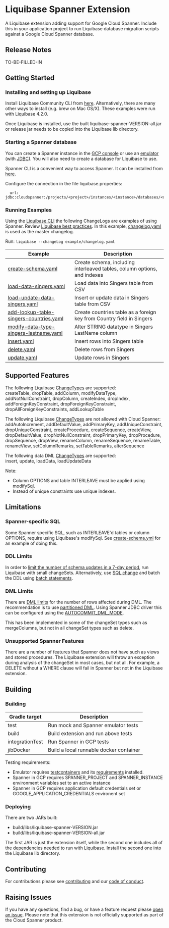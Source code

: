 
# Liquibase Spanner Extension

A Liquibase extension adding support for Google Cloud Spanner. Include this in your
application project to run Liquibase database migration scripts against a Google
Cloud Spanner database.

## Release Notes

TO-BE-FILLED-IN

## Getting Started

### Installing and setting up Liquibase

Install Liquibase Community CLI from [here](https://www.liquibase.org/). Alternatively, there are many other ways to install (e.g. brew on Mac OS/X).
These examples were run with Liquibase 4.2.0.

Once Liquibase is installed, use the built liquibase-spanner-VERSION-all.jar or release jar needs to be copied into the Liquibase lib directory.

### Starting a Spanner database

You can create a Spanner instance in the [GCP console](https://console.cloud.google.com/spanner/instances/new)
or use an [emulator](https://cloud.google.com/spanner/docs/emulator) (with [JDBC](https://cloud.google.com/spanner/docs/use-oss-jdbc)).
You will also need to create a database for Liquibase to use.

Spanner CLI is a convenient way to access Spanner. It can be installed from [here](https://github.com/cloudspannerecosystem/spanner-cli#install).

Configure the connection in the file liquibase.properties:
```
  url: jdbc:cloudspanner:/projects/<project>/instances/<instance>/databases/<database>
```

### Running Examples

Using the [Liquibase CLI](https://docs.liquibase.com/tools-integrations/cli/home.html) the following ChangeLogs are examples of using Spanner.
Review [Liquibase best practices](https://www.liquibase.org/get-started/best-practices). In this example, [changelog.yaml](example/changelog.yaml)
is used as the master changelog.

Run:
```liquibase --changeLog example/changelog.yaml```

| Example                                                                                    | Description                                                               |
|--------------------------------------------------------------------------------------------|---------------------------------------------------------------------------|
| [create-schema.yaml](example/create-schema.yaml)                                           | Create schema, including interleaved tables, column options, and indexes  |
| [load-data-singers.yaml](example/load-data-singers.yaml)                                   | Load data into Singers table from CSV                                     | 
| [load-update-data-singers.yaml](example/load-update-data-singers.yaml)                     | Insert or update data in Singers table from CSV                           |
| [add-lookup-table-singers-countries.yaml](example/add-lookup-table-singers-countries.yaml) | Create countries table as a foreign key from Country field in Singers     |
| [modify-data-type-singers-lastname.yaml](example/modify-data-type-singers-lastname.yaml)   | Alter STRING datatype in Singers LastName column                          |
| [insert.yaml](example/insert.yaml)                                                         | Insert rows into Singers table                                            |
| [delete.yaml](example/delete.yaml)                                                         | Delete rows from Singers                                                  |
| [update.yaml](example/update.yaml)                                                         | Update rows in Singers                                                    |

## Supported Features

The following Liquibase [ChangeTypes](https://docs.liquibase.com/change-types/home.html) are supported:<br/>
createTable, dropTable, addColumn, modifyDataType, addNotNullConstraint, dropColumn, createIndex, dropIndex, addForeignKeyConstraint, dropForeignKeyConstraint, dropAllForeignKeyConstraints, addLookupTable

The following Liquibase [ChangeTypes](https://docs.liquibase.com/change-types/home.html) are not allowed with Cloud Spanner:<br/>
addAutoIncrement, addDefaultValue, addPrimaryKey, addUniqueConstraint, dropUniqueConstraint, createProcedure, createSequence, createView, dropDefaultValue, dropNotNullConstraint, dropPrimaryKey, dropProcedure, dropSequence, dropView, renameColumn, renameSequence, renameTable, renameView, setColumnRemarks, setTableRemarks, alterSequence

The following data DML [ChangeTypes](https://docs.liquibase.com/change-types/home.html) are supported:<br/>
insert, update, loadData, loadUpdateData

Note:
 * Column OPTIONS and table INTERLEAVE must be applied using modifySql.
 * Instead of unique constraints use unique indexes.

## Limitations

### Spanner-specific SQL

Some Spanner specific SQL, such as INTERLEAVE'd tables or column OPTIONS, require using
Liquibase's modifySql. See [create-schema.yml](example/create-schema.yaml) for an example
of doing this.

### DDL Limits

In order to [limit the number of schema updates in a 7-day period](https://cloud.google.com/spanner/docs/schema-updates#week-window), run
Liquibase with small changeSets. Alternatively, use [SQL change](https://docs.liquibase.com/change-types/community/sql.html) and batch the DDL
using [batch statements](https://cloud.google.com/spanner/docs/use-oss-jdbc#batch_statements).

### DML Limits

There are [DML limits](https://cloud.google.com/spanner/quotas#limits_for_creating_reading_updating_and_deleting_data)
for the number of rows affected during DML. The recommendation is to use
[partitioned DML](https://cloud.google.com/spanner/docs/dml-partitioned#dml_and_partitioned_dml).
Using Spanner JDBC driver this can be configured using the
[AUTOCOMMIT_DML_MODE](https://cloud.google.com/spanner/docs/use-oss-jdbc#set_autocommit_dml_mode).

This has been implemented in some of the changeSet types such as mergeColumns, but not in all changeSet types such as
delete.

### Unsupported Spanner Features

There are a number of features that Spanner does not have such as views and stored procedures. The Liquibase extension will
throw an exception during analysis of the changeSet in most cases, but not all. For example, a DELETE without a WHERE clause
will fail in Spanner but not in the Liquibase extension.

## Building

### Building

| Gradle target      | Description                                     |
|--------------------|-------------------------------------------------|
| test               | Run mock and Spanner emulator tests             |
| build              | Build extension and run above tests             |
| integrationTest    | Run Spanner in GCP tests                        |
| jibDocker          | Build a local runnable docker container         |

Testing requirements:
 * Emulator requires [testcontainers](https://www.testcontainers.org/) and its [requirements](https://www.testcontainers.org/supported_docker_environment/) installed.
 * Spanner in GCP requires SPANNER_PROJECT and SPANNER_INSTANCE environment variables set to an active instance
 * Spanner in GCP requires application default credentials set or GOOGLE_APPLICATION_CREDENTIALS environent set

### Deploying

There are two JARs built:
 * build/libs/liquibase-spanner-VERSION.jar
 * build/libs/liquibase-spanner-VERSION-all.jar

The first JAR is just the extension itself, while the second one includes all of the dependencies needed to run with Liquibase. Install the second one into the Liquibase lib directory.

## Contributing

For contributions please see [contributing](docs/contributing.md) and our [code of conduct](docs/code-of-conduct.md).

## Raising Issues

If you have any questions, find a bug, or have a feature request please [open an issue](https://github.com/cloudspannerecosystem/liquibase-spanner/issues/new).
Please note that this extension is not officially supported as part of the Cloud Spanner product.
